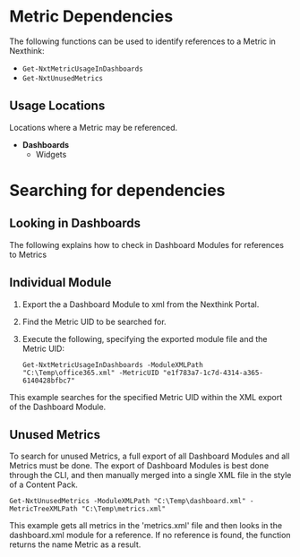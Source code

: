 # Metric Dependencies

The following functions can be used to identify references to a Metric in Nexthink:
* `Get-NxtMetricUsageInDashboards`
* `Get-NxtUnusedMetrics`

## Usage Locations
Locations where a Metric may be referenced.
* **Dashboards**
  * Widgets

# Searching for dependencies

## Looking in Dashboards
The following explains how to check in Dashboard Modules for references to Metrics

## Individual Module

1. Export the a Dashboard Module to xml from the Nexthink Portal.
2. Find the Metric UID to be searched for.
3. Execute the following, specifying the exported module file and the Metric UID:

       Get-NxtMetricUsageInDashboards -ModuleXMLPath "C:\Temp\office365.xml" -MetricUID "e1f783a7-1c7d-4314-a365-6140428bfbc7"

This example searches for the specified Metric UID within the XML export of the Dashboard Module.


## Unused Metrics
To search for unused Metrics, a full export of all Dashboard Modules and all Metrics must be done.
The export of Dashboard Modules is best done through the CLI, and then manually merged into a single XML file in the style of a Content Pack.

    Get-NxtUnusedMetrics -ModuleXMLPath "C:\Temp\dashboard.xml" -MetricTreeXMLPath "C:\Temp\metrics.xml"

This example gets all metrics in the 'metrics.xml' file and then looks in the dashboard.xml module for a reference. If no reference is found, the function returns the name Metric as a result.
